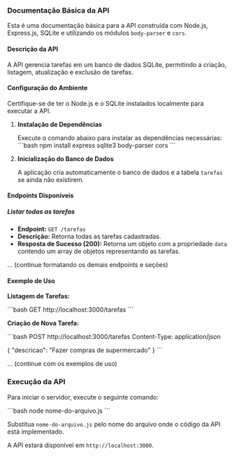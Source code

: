 ### Documentação Básica da API

Esta é uma documentação básica para a API construída com Node.js, Express.js, SQLite e utilizando os módulos `body-parser` e `cors`.

#### Descrição da API

A API gerencia tarefas em um banco de dados SQLite, permitindo a criação, listagem, atualização e exclusão de tarefas.

#### Configuração do Ambiente

Certifique-se de ter o Node.js e o SQLite instalados localmente para executar a API.

1. **Instalação de Dependências**

   Execute o comando abaixo para instalar as dependências necessárias:
   \`\`\`bash
   npm install express sqlite3 body-parser cors
   \`\`\`

2. **Inicialização do Banco de Dados**

   A aplicação cria automaticamente o banco de dados e a tabela `tarefas` se ainda não existirem.

#### Endpoints Disponíveis

##### Listar todas as tarefas

- **Endpoint:** `GET /tarefas`
- **Descrição:** Retorna todas as tarefas cadastradas.
- **Resposta de Sucesso (200):** Retorna um objeto com a propriedade `data` contendo um array de objetos representando as tarefas.

... (continue formatando os demais endpoints e seções)

#### Exemplo de Uso

**Listagem de Tarefas:**

\`\`\`bash
GET http://localhost:3000/tarefas
\`\`\`

**Criação de Nova Tarefa:**

\`\`\`bash
POST http://localhost:3000/tarefas
Content-Type: application/json

{
  "descricao": "Fazer compras de supermercado"
}
\`\`\`

... (continue com os exemplos de uso)

### Execução da API

Para iniciar o servidor, execute o seguinte comando:

\`\`\`bash
node nome-do-arquivo.js
\`\`\`

Substitua `nome-do-arquivo.js` pelo nome do arquivo onde o código da API está implementado.

A API estará disponível em `http://localhost:3000`.

